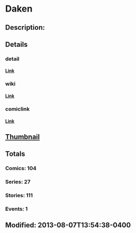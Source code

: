 # Daken
## Description: 
## Details
### detail
#### [Link](http://marvel.com/characters/497/daken?utm_campaign=apiRef&utm_source=225578a89fc76f3d20fbffda5d17a88d)
### wiki
#### [Link](http://marvel.com/universe/Daken?utm_campaign=apiRef&utm_source=225578a89fc76f3d20fbffda5d17a88d)
### comiclink
#### [Link](http://marvel.com/comics/characters/1011001/daken?utm_campaign=apiRef&utm_source=225578a89fc76f3d20fbffda5d17a88d)
## [Thumbnail](http://i.annihil.us/u/prod/marvel/i/mg/3/a0/520289a920fd9.jpg)
## Totals
### Comics: 104
### Series: 27
### Stories: 111
### Events: 1
## Modified: 2013-08-07T13:54:38-0400
